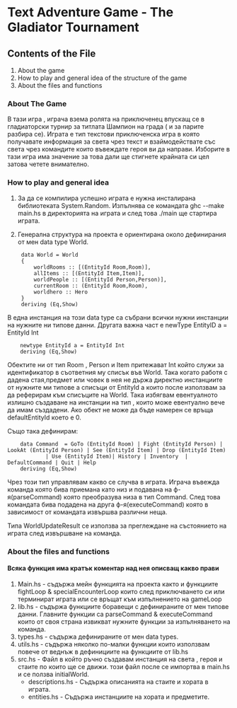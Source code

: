 
# Text Adventure Game - The Gladiator Tournament

## Contents of the File

1. About the game
2. How to play and general idea of the structure of the game
3. About the files and functions

### About The Game

В тази игра , играча взема ролята на приключенец впускащ се в гладиаторски турнир за титлата Шампион на града ( и за парите разбира се). Играта е тип
текстови приключенска игра в която получавате информация за света чрез текст и взаймодействате със света чрез командите които въвеждате героя ви да направи.
Изборите в тази игра има значение за това дали ще стигнете крайната си цел затова четете внимателно.

### How to play and general idea

1. За да се компилира успешно играта е нужна инсталирана библиотеката System.Random. Изпълнява се командата ghc --make main.hs в директорията на играта и след това ./main ще стартира играта.

2. Генерална структура на проекта е ориентирана около дефинирания от мен data type World.

        data World = World
        {
            worldRooms :: [(EntityId Room,Room)],
            allItems :: [(EntityId Item,Item)],
            worldPeople :: [(EntityId Person,Person)],
            currentRoom :: (EntityId Room,Room),
            worldhero :: Hero
        }
        deriving (Eq,Show)

В една инстанция на този data type са събрани всички нужни инстанции на нужните ни типове данни. Другата важна част е newType EntityID a = EntityId Int

        newtype EntityId a = EntityId Int
        deriving (Eq,Show)

Обектите ни от тип Room , Person и Item притежават Int който служи за идентификатор в съответния му списък във World. Така когато работя с дадена стая,предмет или човек в нея не държа директно инстанциите от нужните ми типове а списъци от EntityId a които после използвам за да реферирам към списъците на World. Така избягвам евентуалното излишно създаване на инстанции на тип , които може евентуално вече да имам създадени. Ако обект не може да бъде намерен се връща defaultEntityId което е 0.

Също така дефинирам:

        data Command  = GoTo (EntityId Room) | Fight (EntityId Person) | LookAt (EntityId Person) | See (EntityId Item) | Drop (EntityId Item)
                | Use (EntityId Item)| History | Inventory  | DefaultCommand | Quit | Help 
        deriving (Eq,Show)

Чрез този тип управлявам какво се случва в играта. Играча въвежда команда която бива приемана като низ и подавана на ф-я(parseCommand) която преобразува низа в тип Command. След това командата бива подадена на друга ф-я(executeCommand) която в зависимост от командата извършва различни неща.

Типа WorldUpdateResult се използва за преглеждане на състоянието на играта след извършване на команда.

### About the files and functions

#### Всяка функция има кратък коментар над нея описващ какво прави

1. Main.hs - съдържа мейн функцията на проекта както и функциите fightLoop & specialEncounterLoop които след приключването си или терминират играта или се връщат към изпълнението на gameLoop
2. lib.hs - съдържа функциите боравещи с дефинираните от мен типове данни. Главните функции са parseCommand & executeCommand които от своя страна извикват нужните функции за изпълняването на команда.
3. types.hs - съдържа дефинираните от мен data types.
4. utils.hs - съдържа няколко по-малки функции които използвам повече от веднъж  в дефинициите на функциите от lib.hs
5. src.hs - Файл в който ръчно създавам инстанция на света , героя и стаите по които ще се движи. този файл после се импортва в main.hs и се ползва initialWorld.
    - descriptions.hs - Съдържа описанията на стаите и хората в играта.
    - entities.hs - Съдържа инстанциите на хората и предметите.




 